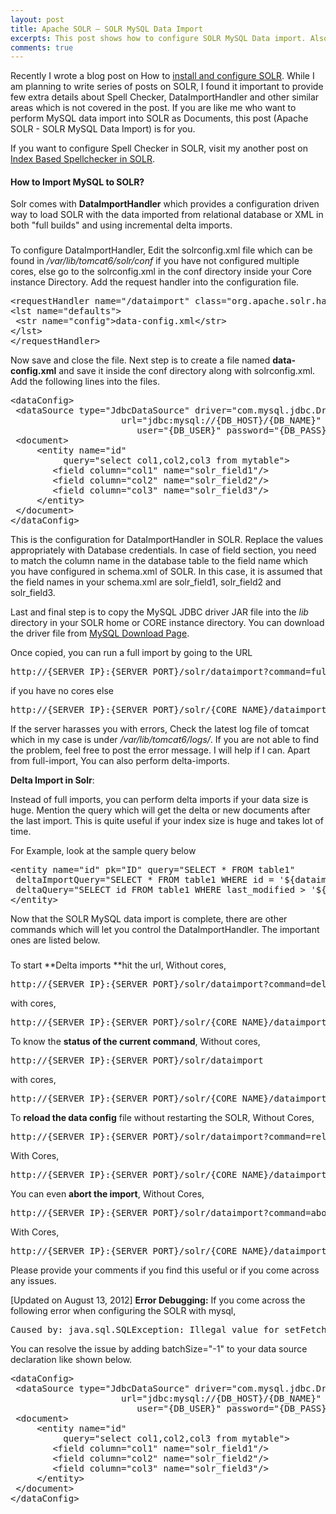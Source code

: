 ```yaml
---
layout: post
title: Apache SOLR – SOLR MySQL Data Import
excerpts: This post shows how to configure SOLR MySQL Data import. Also provides the possible commands to control DataImportHandler and document index.
comments: true
---
```


Recently I wrote a blog post on How to [install and configure SOLR](http://www.arunchinnachamy.com/apache-solr-installation-and-configuration/ "The Seach Platform, Apache SOLR Installation and Configuration"). While I am planning to write series of posts on SOLR, I found it important to provide few extra details about Spell Checker, DataImportHandler and other similar areas which is not covered in the post. If you are like me who want to perform MySQL data import into SOLR as Documents, this post (Apache SOLR - SOLR MySQL Data Import) is for you.

If you want to configure Spell Checker in SOLR, visit my another post on [Index Based Spellchecker in SOLR](http://www.arunchinnachamy.com/apache-solr-spellchecker-configuration/ "Apache SOLR: SOLR Spellchecker and Configuration").

#### How to Import MySQL to SOLR?

Solr comes with **DataImportHandler** which provides a configuration driven way to load SOLR with the data imported from relational database or XML in both "full builds" and using incremental delta imports.

### <span style="color: #ff0000;"></span>

To configure DataImportHandler, Edit the solrconfig.xml file which can be found in _/var/lib/tomcat6/solr/conf_ if you have not configured multiple cores, else go to the solrconfig.xml in the conf directory inside your Core instance Directory. Add the request handler into the configuration file.
<pre lang="xml" escaped="true">&lt;requestHandler name="/dataimport" class="org.apache.solr.handler.dataimport.DataImportHandler"&gt;
&lt;lst name="defaults"&gt;
 &lt;str name="config"&gt;data-config.xml&lt;/str&gt;
&lt;/lst&gt;
&lt;/requestHandler&gt;</pre>
Now save and close the file. Next step is to create a file named **data-config.xml** and save it inside the conf directory along with solrconfig.xml. Add the following lines into the files.
<pre lang="xml" escaped="true">&lt;dataConfig&gt;
 &lt;dataSource type="JdbcDataSource" driver="com.mysql.jdbc.Driver"
                     url="jdbc:mysql://{DB_HOST}/{DB_NAME}" 
                        user="{DB_USER}" password="{DB_PASS}"/&gt;
 &lt;document&gt;
     &lt;entity name="id" 
          query="select col1,col2,col3 from mytable"&gt;
        &lt;field column="col1" name="solr_field1"/&gt;
        &lt;field column="col2" name="solr_field2"/&gt;
        &lt;field column="col3" name="solr_field3"/&gt;
     &lt;/entity&gt;
 &lt;/document&gt;
&lt;/dataConfig&gt;</pre>

This is the configuration for DataImportHandler in SOLR. Replace the values appropriately with Database credentials. In case of field section, you need to match the column name in the database table to the field name which you have configured in schema.xml of SOLR. In this case, it is assumed that the field names in your schema.xml are solr_field1, solr_field2 and solr_field3.

Last and final step is to copy the MySQL JDBC driver JAR file into the _lib_ directory in your SOLR home or CORE instance directory. You can download the driver file from [MySQL Download Page](http://dev.mysql.com/downloads/connector/j "mysql jdbc connector").

Once copied, you can run a full import by going to the URL
<pre>http://{SERVER IP}:{SERVER PORT}/solr/dataimport?command=full-import</pre>
if you have no cores else
<pre>http://{SERVER IP}:{SERVER PORT}/solr/{CORE NAME}/dataimport?command=full-import</pre>
If the server harasses you with errors, Check the latest log file of tomcat which in my case is under _/var/lib/tomcat6/logs/_. If you are not able to find the problem, feel free to post the error message. I will help if I can. Apart from full-import, You can also perform delta-imports.

**Delta Import in Solr**:

Instead of full imports, you can perform delta imports if your data size is huge. Mention the query which will get the delta or new documents after the last import. This is quite useful if your index size is huge and takes lot of time.

For Example, look at the sample query below
<pre lang="xml" escaped="true">&lt;entity name="id" pk="ID" query="SELECT * FROM table1"
 deltaImportQuery="SELECT * FROM table1 WHERE id = '${dataimporter.delta.id}'"
 deltaQuery="SELECT id FROM table1 WHERE last_modified &gt; '${dataimporter.last_index_time}'"&gt;
&lt;/entity&gt;</pre>
Now that the SOLR MySQL data import is complete, there are other commands which will let you control the DataImportHandler. The important ones are listed below.

### <span style="color: #ff0000;"></span>

To start **Delta imports **hit the url, Without cores,
<pre>http://{SERVER IP}:{SERVER PORT}/solr/dataimport?command=delta-import</pre>
with cores,
<pre>http://{SERVER IP}:{SERVER PORT}/solr/{CORE NAME}/dataimport?command=delta-import</pre>
To know the **status of the current command**,
Without cores,
<pre>http://{SERVER IP}:{SERVER PORT}/solr/dataimport</pre>
with cores,
<pre>http://{SERVER IP}:{SERVER PORT}/solr/{CORE NAME}/dataimport</pre>
To **reload the data config** file without restarting the SOLR,
Without Cores,
<pre>http://{SERVER IP}:{SERVER PORT}/solr/dataimport?command=reload-config</pre>
With Cores,
<pre>http://{SERVER IP}:{SERVER PORT}/solr/{CORE NAME}/dataimport?command=reload-config</pre>
You can even **abort the import**,
Without Cores,
<pre>http://{SERVER IP}:{SERVER PORT}/solr/dataimport?command=abort</pre>
With Cores,
<pre>http://{SERVER IP}:{SERVER PORT}/solr/{CORE NAME}/dataimport?command=abort</pre>

Please provide your comments if you find this useful or if you come across any issues. 

[Updated on August 13, 2012]
**Error Debugging:**
If you come across the following error when configuring the SOLR with mysql,
<pre>Caused by: java.sql.SQLException: Illegal value for setFetchSize().</pre>
You can resolve the issue by adding batchSize="-1" to your data source declaration like shown below.
<pre lang="xml" escaped="true">&lt;dataConfig&gt;
 &lt;dataSource type="JdbcDataSource" driver="com.mysql.jdbc.Driver"
                     url="jdbc:mysql://{DB_HOST}/{DB_NAME}" 
                        user="{DB_USER}" password="{DB_PASS}" batchSize="-1"/&gt;
 &lt;document&gt;
     &lt;entity name="id" 
          query="select col1,col2,col3 from mytable"&gt;
        &lt;field column="col1" name="solr_field1"/&gt;
        &lt;field column="col2" name="solr_field2"/&gt;
        &lt;field column="col3" name="solr_field3"/&gt;
     &lt;/entity&gt;
 &lt;/document&gt;
&lt;/dataConfig&gt;</pre>
